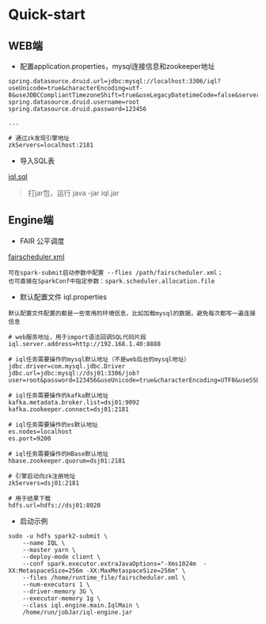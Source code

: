 
# Quick-start
## WEB端
- 配置application.properties，mysql连接信息和zookeeper地址
```
spring.datasource.druid.url=jdbc:mysql://localhost:3306/iql?useUnicode=true&characterEncoding=utf-8&useJDBCCompliantTimezoneShift=true&useLegacyDatetimeCode=false&serverTimezone=UTC
spring.datasource.druid.username=root
spring.datasource.druid.password=123456

...

# 通过zk发现引擎地址
zkServers=localhost:2181
```

- 导入SQL表

[iql.sql](https://github.com/teeyog/IQL/blob/master/docs/file/iql.sql)

> 打jar包，运行 java -jar iql.jar
 
## Engine端

- FAIR 公平调度

[fairscheduler.xml](https://github.com/teeyog/IQL/blob/master/docs/file/fairscheduler.xml)
``` 
可在spark-submit启动参数中配置 --flies /path/fairscheduler.xml；
也可直接在SparkConf中指定参数：spark.scheduler.allocation.file
```

- 默认配置文件 iql.properties

``` 
默认配置文件配置的都是一些常用的环境信息，比如加载mysql的数据，避免每次都写一遍连接信息

# web服务地址，用于import语法回调SQL代码片段 
iql.server.address=http://192.168.1.40:8888

# iql任务需要操作的mysql默认地址（不是web后台的mysql地址）
jdbc.driver=com.mysql.jdbc.Driver
jdbc.url=jdbc:mysql://dsj01:3306/job?user=root&password=123456&useUnicode=true&characterEncoding=UTF8&useSSL=false

# iql任务需要操作的kafka默认地址
kafka.metadata.broker.list=dsj01:9092
kafka.zookeeper.connect=dsj01:2181

# iql任务需要操作的es默认地址
es.nodes=localhost
es.port=9200

# iql任务需要操作的HBase默认地址
hbase.zookeeper.quorum=dsj01:2181

# 引擎启动向zk注册地址
zkServers=dsj01:2181

# 用于结果下载
hdfs.url=hdfs://dsj01:8020
```

- 启动示例

```
sudo -u hdfs spark2-submit \
	--name IQL \
	--master yarn \
	--deploy-mode client \
	--conf spark.executor.extraJavaOptions="-Xms1024m  -XX:MetaspaceSize=256m -XX:MaxMetaspaceSize=256m" \
	--files /home/runtime_file/fairscheduler.xml \
	--num-executors 1 \
	--driver-memory 3G \ 
	--executor-memory 1g \   
	--class iql.engine.main.IqlMain \
	/home/run/jobJar/iql-engine.jar
```
